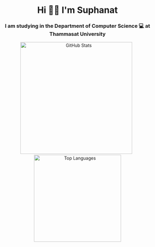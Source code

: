 <h1 align="center">Hi 👋🏻 I'm Suphanat</h1>
<h3 align="center">I am studying in the Department of Computer Science 💻 at Thammasat University</h3>

<p align="center">
  <img src="https://github-readme-stats.vercel.app/api?username=suphanatchanlek30&theme=swift&show_icons=true" alt="GitHub Stats" width="360">
  &nbsp;
  <img src="https://github-readme-stats.vercel.app/api/top-langs/?username=suphanatchanlek30&layout=compact" alt="Top Languages" width="280">
</p>
